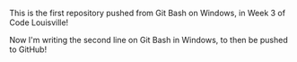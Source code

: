 This is the first repository pushed from Git Bash on Windows, in Week 3 of Code Louisville!

Now I'm writing the second line on Git Bash in Windows, to then be pushed to GitHub!
